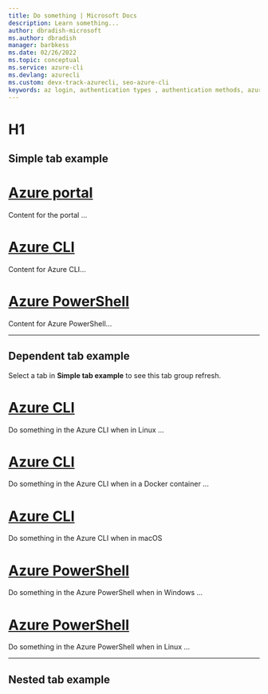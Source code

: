 ```yaml
---
title: Do something | Microsoft Docs
description: Learn something...
author: dbradish-microsoft
ms.author: dbradish
manager: barbkess
ms.date: 02/26/2022
ms.topic: conceptual
ms.service: azure-cli
ms.devlang: azurecli
ms.custom: devx-track-azurecli, seo-azure-cli
keywords: az login, authentication types , authentication methods, azure, cli login, az login powershell, cli login
---
```


# H1

## Simple tab example

# [Azure portal](#tab/azure-portal)

Content for the portal ...

# [Azure CLI](#tab/azure-cli)

Content for Azure CLI...

# [Azure PowerShell](#tab/azure-powershell)

Content for Azure PowerShell...

---
## Dependent tab example

Select a tab in **Simple tab example** to see this tab group refresh.

# [Azure CLI](#tab/azure-cli/linux)

Do something in the Azure CLI when in Linux ...

# [Azure CLI](#tab/azure-cli/docker-container)

Do something in the Azure CLI when in a Docker container ...

# [Azure CLI](#tab/azure-cli/macOS)

Do something in the Azure CLI when in macOS

# [Azure PowerShell](#tab/azure-powershell/windows)

Do something in the Azure PowerShell when in Windows ...

# [Azure PowerShell](#tab/azure-powershell/linux)

Do something in the Azure PowerShell when in Linux ...

---

## Nested tab example



